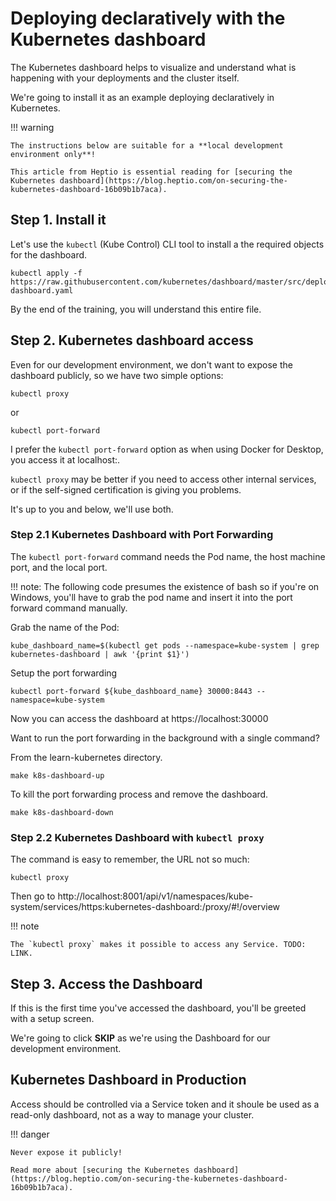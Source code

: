 # Deploying declaratively with the Kubernetes dashboard

The Kubernetes dashboard helps to visualize and understand what is happening with your deployments and the cluster itself.

We're going to install it as an example deploying declaratively in Kubernetes.

!!! warning

    The instructions below are suitable for a **local development environment only**!

    This article from Heptio is essential reading for [securing the Kubernetes dashboard](https://blog.heptio.com/on-securing-the-kubernetes-dashboard-16b09b1b7aca).

## Step 1. Install it

Let's use the `kubectl` (Kube Control) CLI tool to install a the required objects for the dashboard.

    kubectl apply -f https://raw.githubusercontent.com/kubernetes/dashboard/master/src/deploy/recommended/kubernetes-dashboard.yaml

By the end of the training, you will understand this entire file.

## Step 2. Kubernetes dashboard access

Even for our development environment, we don't want to expose the dashboard publicly, so we have two simple options:

    kubectl proxy

or

    kubectl port-forward

I prefer the `kubectl port-forward` option as when using Docker for Desktop, you access it at localhost:<port>.

`kubectl proxy` may be better if you need to access other internal services, or if the self-signed certification is giving you problems.

It's up to you and below, we'll use both.

### Step 2.1 Kubernetes Dashboard with Port Forwarding

The `kubectl port-forward` command needs the Pod name, the host machine port, and the local port.

!!! note: 
    The following code presumes the existence of bash so if you're on Windows, you'll have to grab the pod name and insert it into the port forward command manually.

Grab the name of the Pod:

    kube_dashboard_name=$(kubectl get pods --namespace=kube-system | grep kubernetes-dashboard | awk '{print $1}')

Setup the port forwarding

    kubectl port-forward ${kube_dashboard_name} 30000:8443 --namespace=kube-system

Now you can access the dashboard at https://localhost:30000

Want to run the port forwarding in the background with a single command?

From the learn-kubernetes directory.

    make k8s-dashboard-up

To kill the port forwarding process and remove the dashboard.

    make k8s-dashboard-down

### Step 2.2 Kubernetes Dashboard with `kubectl proxy`

The command is easy to remember, the URL not so much:

    kubectl proxy

Then go to http://localhost:8001/api/v1/namespaces/kube-system/services/https:kubernetes-dashboard:/proxy/#!/overview

!!! note

    The `kubectl proxy` makes it possible to access any Service. TODO: LINK.

## Step 3. Access the Dashboard

If this is the first time you've accessed the dashboard, you'll be greeted with a setup screen.

We're going to click **SKIP** as we're using the Dashboard for our development environment.

## Kubernetes Dashboard in Production

Access should be controlled via a Service token and it shoule be used as a read-only dashboard, not as a way to manage your cluster.

!!! danger

    Never expose it publicly!

    Read more about [securing the Kubernetes dashboard](https://blog.heptio.com/on-securing-the-kubernetes-dashboard-16b09b1b7aca).
